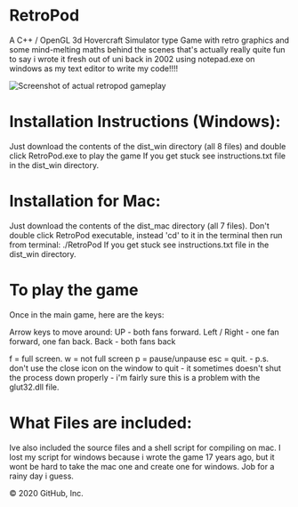 # RetroPod
A C++ / OpenGL 3d Hovercraft Simulator type Game with retro graphics and some mind-melting maths behind the scenes that's actually really quite fun to say i wrote it fresh out of uni back in 2002 using notepad.exe on windows as my text editor to write my code!!!!

![Screenshot of actual retropod gameplay](/relative/path/to/img.jpg?raw=true "Retropod Screenshot")

# Installation Instructions (Windows):
Just download the contents of the dist_win directory (all 8 files) and double click RetroPod.exe to play the game
If you get stuck see instructions.txt file in the dist_win directory.

# Installation for Mac:
Just download the contents of the dist_mac directory (all 7 files). Don't double click RetroPod executable, instead 'cd' to it in the terminal then run from terminal: ./RetroPod
If you get stuck see instructions.txt file in the dist_win directory.

# To play the game
Once in the main game, here are the keys:

Arrow keys to move around:
UP - both fans forward.
Left / Right - one fan forward, one fan back.
Back - both fans back

f = full screen.
w = not full screen
p = pause/unpause
esc = quit. - p.s. don't use the close icon on the window to quit - it sometimes doesn't shut the process down properly - i'm fairly sure this is a problem with the glut32.dll file.

# What Files are included:
Ive also included the source files and a shell script for compiling on mac. I lost my script for windows because i wrote the game 17 years ago, but it wont be hard to take the mac one and create one for windows. Job for a rainy day i guess.


© 2020 GitHub, Inc.

